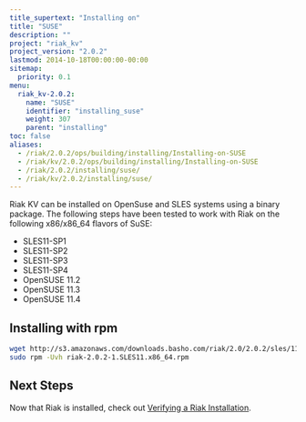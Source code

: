 ```yaml
---
title_supertext: "Installing on"
title: "SUSE"
description: ""
project: "riak_kv"
project_version: "2.0.2"
lastmod: 2014-10-18T00:00:00-00:00
sitemap:
  priority: 0.1
menu:
  riak_kv-2.0.2:
    name: "SUSE"
    identifier: "installing_suse"
    weight: 307
    parent: "installing"
toc: false
aliases:
  - /riak/2.0.2/ops/building/installing/Installing-on-SUSE
  - /riak/kv/2.0.2/ops/building/installing/Installing-on-SUSE
  - /riak/2.0.2/installing/suse/
  - /riak/kv/2.0.2/installing/suse/
---
```


[install verify]: {{<baseurl>}}riak/kv/2.0.2/setup/installing/verify

Riak KV can be installed on OpenSuse and SLES systems using a binary package. The following steps have been tested to work with Riak on
the following x86/x86_64 flavors of SuSE:

* SLES11-SP1
* SLES11-SP2
* SLES11-SP3
* SLES11-SP4
* OpenSUSE 11.2
* OpenSUSE 11.3
* OpenSUSE 11.4

## Installing with rpm

```bash
wget http://s3.amazonaws.com/downloads.basho.com/riak/2.0/2.0.2/sles/11/riak-2.0.2-1.SLES11.x86_64.rpm
sudo rpm -Uvh riak-2.0.2-1.SLES11.x86_64.rpm
```

## Next Steps

Now that Riak is installed, check out [Verifying a Riak Installation][install verify].
